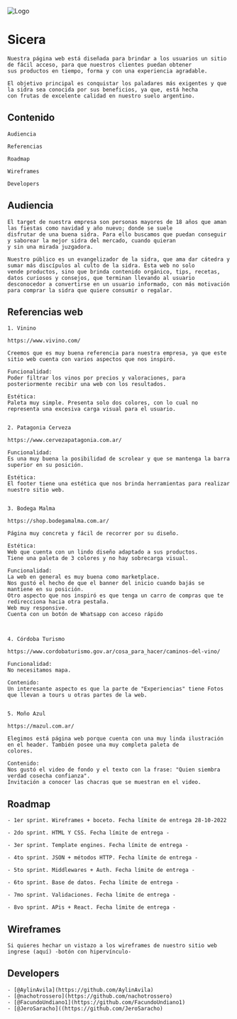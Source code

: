 ![Logo](https://stock.adobe.com/70265105?as_channel=adobe_com&as_campclass=brand&as_campaign=srp-raill&as_source=behance_net&as_camptype=acquisition&as_audience=users&as_content=thumbnail-click&promoid=J7XBWPPS&mv=other)

# Sicera 

    Nuestra página web está diseñada para brindar a los usuarios un sitio de fácil acceso, para que nuestros clientes puedan obtener 
    sus productos en tiempo, forma y con una experiencia agradable. 
    
    El objetivo principal es conquistar los paladares más exigentes y que la sidra sea conocida por sus beneficios, ya que, está hecha
    con frutas de excelente calidad en nuestro suelo argentino.
    

## Contenido

    Audiencia

    Referencias

    Roadmap

    Wireframes

    Developers


## Audiencia

    El target de nuestra empresa son personas mayores de 18 años que aman las fiestas como navidad y año nuevo; donde se suele
    disfrutar de una buena sidra. Para ello buscamos que puedan conseguir y saborear la mejor sidra del mercado, cuando quieran
    y sin una mirada juzgadora.

    Nuestro público es un evangelizador de la sidra, que ama dar cátedra y sumar más discípulos al culto de la sidra. Esta web no solo
    vende productos, sino que brinda contenido orgánico, tips, recetas, datos curiosos y consejos, que terminan llevando al usuario 
    desconocedor a convertirse en un usuario informado, con más motivación para comprar la sidra que quiere consumir o regalar.



## Referencias web

    1. Vinino 
    
    https://www.vivino.com/

    Creemos que es muy buena referencia para nuestra empresa, ya que este sitio web cuenta con varios aspectos que nos inspiró.

    Funcionalidad:
    Poder filtrar los vinos por precios y valoraciones, para posteriormente recibir una web con los resultados.

    Estética:
    Paleta muy simple. Presenta solo dos colores, con lo cual no representa una excesiva carga visual para el usuario.

   
    2. Patagonia Cerveza

    https://www.cervezapatagonia.com.ar/

    Funcionalidad: 
    Es una muy buena la posibilidad de scrolear y que se mantenga la barra superior en su posición.

    Estética:
    El footer tiene una estética que nos brinda herramientas para realizar nuestro sitio web.
    

    3. Bodega Malma

    https://shop.bodegamalma.com.ar/

    Página muy concreta y fácil de recorrer por su diseño.

    Estética: 
    Web que cuenta con un lindo diseño adaptado a sus productos.
    Tiene una paleta de 3 colores y no hay sobrecarga visual.

    Funcionalidad:
    La web en general es muy buena como marketplace.
    Nos gustó el hecho de que el banner del inicio cuando bajás se mantiene en su posición.
    Otro aspecto que nos inspiró es que tenga un carro de compras que te redirecciona hacia otra pestaña.
    Web muy responsive.
    Cuenta con un botón de Whatsapp con acceso rápido
    


    4. Córdoba Turismo

    https://www.cordobaturismo.gov.ar/cosa_para_hacer/caminos-del-vino/

    Funcionalidad:
    No necesitamos mapa.

    Contenido:
    Un interesante aspecto es que la parte de "Experiencias" tiene Fotos que llevan a tours u otras partes de la web.


    5. Moño Azul

    https://mazul.com.ar/

    Elegimos está página web porque cuenta con una muy linda ilustración en el header. También posee una muy completa paleta de
    colores.

    Contenido:
    Nos gustó el video de fondo y el texto con la frase: "Quien siembra verdad cosecha confianza".
    Invitación a conocer las chacras que se muestran en el video.

 


## Roadmap

    - 1er sprint. Wireframes + boceto. Fecha límite de entrega 28-10-2022

    - 2do sprint. HTML Y CSS. Fecha límite de entrega -

    - 3er sprint. Template engines. Fecha límite de entrega -

    - 4to sprint. JSON + métodos HTTP. Fecha límite de entrega -

    - 5to sprint. Middlewares + Auth. Fecha límite de entrega -

    - 6to sprint. Base de datos. Fecha límite de entrega -

    - 7mo sprint. Validaciones. Fecha límite de entrega -

    - 8vo sprint. APis + React. Fecha límite de entrega -


## Wireframes

    Si quieres hechar un vistazo a los wireframes de nuestro sitio web ingrese (aquí) -botón con hipervínculo-


## Developers

    - [@AylinAvila](https://github.com/AylinAvila)
    - [@nachotrossero](https://github.com/nachotrossero)
    - [@FacundoUndiano1](https://github.com/FacundoUndiano1)
    - [@JeroSaracho]((https://github.com/JeroSaracho)

